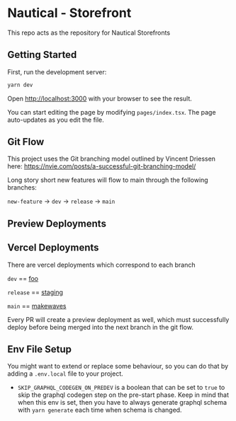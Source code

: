 # Nautical - Storefront

This repo acts as the repository for Nautical Storefronts

## Getting Started

First, run the development server:

```bash
yarn dev
```

Open [http://localhost:3000](http://localhost:3000) with your browser to see the result.

You can start editing the page by modifying `pages/index.tsx`. The page auto-updates as you edit the file.

## Git Flow

This project uses the Git branching model outlined by Vincent Driessen here: https://nvie.com/posts/a-successful-git-branching-model/

Long story short new features will flow to main through the following branches:

`new-feature` -> `dev` -> `release` -> `main`

## Preview Deployments

## Vercel Deployments

There are vercel deployments which correspond to each branch

`dev` == [foo](https://vercel.com/nautical-commerce/nautical-next-foo)

`release` == [staging](https://vercel.com/nautical-commerce/nautical-next-staging)

`main` == [makewaves](https://vercel.com/nautical-commerce/nautical-next-makewaves)

Every PR will create a preview deployment as well, which must successfully deploy before being merged into the next branch in the git flow.

## Env File Setup

You might want to extend or replace some behaviour, so you can do that by adding a `.env.local` file to your project.

- `SKIP_GRAPHQL_CODEGEN_ON_PREDEV` is a boolean that can be set to `true` to skip the graphql codegen step on the pre-start phase.
  Keep in mind that when this env is set, then you have to always generate graphql schema with `yarn generate` each time when schema is changed.
